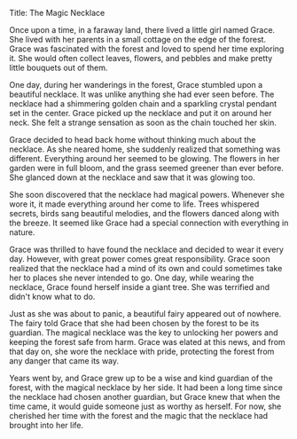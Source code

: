 Title: The Magic Necklace

Once upon a time, in a faraway land, there lived a little girl named Grace. She lived with her parents in a small cottage on the edge of the forest. Grace was fascinated with the forest and loved to spend her time exploring it. She would often collect leaves, flowers, and pebbles and make pretty little bouquets out of them.

One day, during her wanderings in the forest, Grace stumbled upon a beautiful necklace. It was unlike anything she had ever seen before. The necklace had a shimmering golden chain and a sparkling crystal pendant set in the center. Grace picked up the necklace and put it on around her neck. She felt a strange sensation as soon as the chain touched her skin.

Grace decided to head back home without thinking much about the necklace. As she neared home, she suddenly realized that something was different. Everything around her seemed to be glowing. The flowers in her garden were in full bloom, and the grass seemed greener than ever before. She glanced down at the necklace and saw that it was glowing too.

She soon discovered that the necklace had magical powers. Whenever she wore it, it made everything around her come to life. Trees whispered secrets, birds sang beautiful melodies, and the flowers danced along with the breeze. It seemed like Grace had a special connection with everything in nature.

Grace was thrilled to have found the necklace and decided to wear it every day. However, with great power comes great responsibility. Grace soon realized that the necklace had a mind of its own and could sometimes take her to places she never intended to go. One day, while wearing the necklace, Grace found herself inside a giant tree. She was terrified and didn't know what to do.

Just as she was about to panic, a beautiful fairy appeared out of nowhere. The fairy told Grace that she had been chosen by the forest to be its guardian. The magical necklace was the key to unlocking her powers and keeping the forest safe from harm. Grace was elated at this news, and from that day on, she wore the necklace with pride, protecting the forest from any danger that came its way.

Years went by, and Grace grew up to be a wise and kind guardian of the forest, with the magical necklace by her side. It had been a long time since the necklace had chosen another guardian, but Grace knew that when the time came, it would guide someone just as worthy as herself. For now, she cherished her time with the forest and the magic that the necklace had brought into her life.